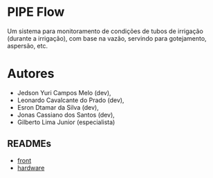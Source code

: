 # PIPE Flow

Um sistema para monitoramento de condições de tubos de irrigação (durante a irrigação), com base na vazão, servindo 
para gotejamento, aspersão, etc.

# Autores

- Jedson Yuri Campos Melo (dev),
- Leonardo Cavalcante do Prado (dev),
- Esron Dtamar da Silva (dev),
- Jonas Cassiano dos Santos (dev),
- Gilberto Lima Junior (especialista)

## READMEs

- [front](https://github.com/hardAgro/topzera/tree/master/frontend)
- [hardware](#)